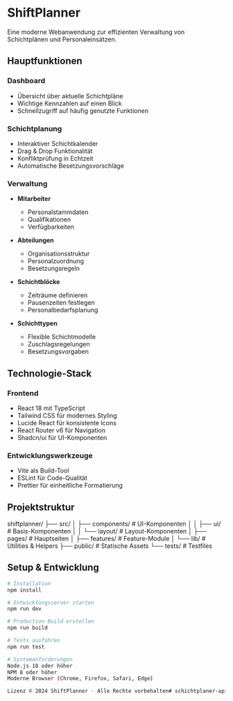 # ShiftPlanner

Eine moderne Webanwendung zur effizienten Verwaltung von Schichtplänen und Personaleinsätzen.

## Hauptfunktionen

### Dashboard
- Übersicht über aktuelle Schichtpläne
- Wichtige Kennzahlen auf einen Blick
- Schnellzugriff auf häufig genutzte Funktionen

### Schichtplanung
- Interaktiver Schichtkalender
- Drag & Drop Funktionalität
- Konfliktprüfung in Echtzeit
- Automatische Besetzungsvorschläge

### Verwaltung
- **Mitarbeiter**
  - Personalstammdaten
  - Qualifikationen
  - Verfügbarkeiten
  
- **Abteilungen**
  - Organisationsstruktur
  - Personalzuordnung
  - Besetzungsregeln
  
- **Schichtblöcke**
  - Zeiträume definieren
  - Pausenzeiten festlegen
  - Personalbedarfsplanung
  
- **Schichttypen**
  - Flexible Schichtmodelle
  - Zuschlagsregelungen
  - Besetzungsvorgaben

## Technologie-Stack

### Frontend
- React 18 mit TypeScript
- Tailwind CSS für modernes Styling
- Lucide React für konsistente Icons
- React Router v6 für Navigation
- Shadcn/ui für UI-Komponenten

### Entwicklungswerkzeuge
- Vite als Build-Tool
- ESLint für Code-Qualität
- Prettier für einheitliche Formatierung

## Projektstruktur
shiftplanner/
├── src/
│   ├── components/ # UI-Komponenten
│   │   ├── ui/ # Basis-Komponenten
│   │   └── layout/ # Layout-Komponenten
│   ├── pages/ # Hauptseiten
│   ├── features/ # Feature-Module
│   └── lib/ # Utilities & Helpers
├── public/ # Statische Assets
└── tests/ # Testfiles

## Setup & Entwicklung
```bash
# Installation
npm install

# Entwicklungsserver starten
npm run dev

# Production Build erstellen
npm run build

# Tests ausführen
npm run test

# Systemanforderungen
Node.js 18 oder höher
NPM 8 oder höher
Moderne Browser (Chrome, Firefox, Safari, Edge)

Lizenz © 2024 ShiftPlanner - Alle Rechte vorbehalten#   s c h i c h t p l a n e r - a p i  
 